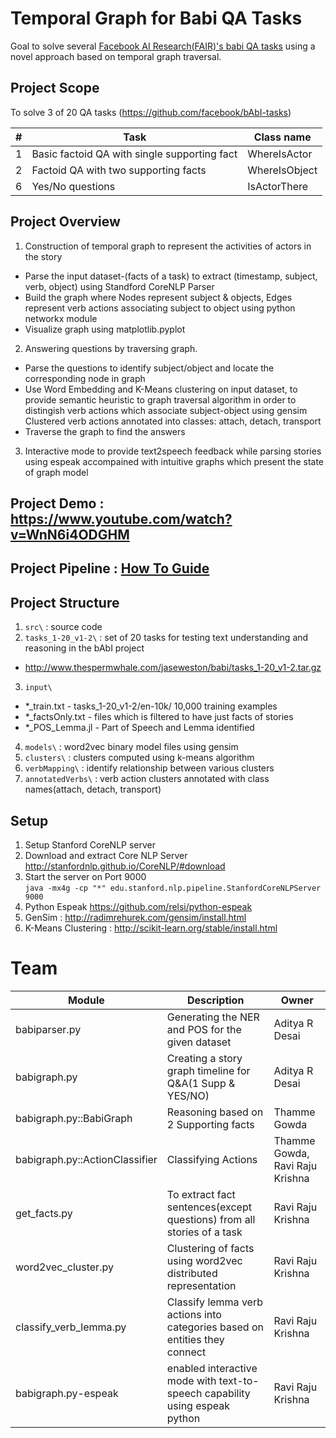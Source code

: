 # Temporal Graph for Babi QA Tasks

Goal to solve several [Facebook AI Research(FAIR)'s babi QA tasks](https://research.facebook.com/research/babi/) using a novel approach based on temporal graph traversal.

## Project Scope 
To solve 3 of 20 QA tasks (https://github.com/facebook/bAbI-tasks)

| # |   Task                                       |   Class name      |
|---|----------------------------------------------|-------------------|
| 1 |  Basic factoid QA with single supporting fact|    WhereIsActor   |
| 2 |  Factoid QA with two supporting facts        |    WhereIsObject  |
| 6 |  Yes/No questions                            |    IsActorThere   |

## Project Overview
1. Construction of temporal graph to represent the activities of actors in the story
 + Parse the input dataset-(facts of a task) to extract (timestamp, subject, verb, object) using Standford CoreNLP Parser
 + Build the graph where Nodes represent subject & objects, Edges represent verb actions associating subject to object using python networkx module 
 + Visualize graph using matplotlib.pyplot
2. Answering questions by traversing graph.
 + Parse the questions to identify subject/object and locate the corresponding node in graph
 + Use Word Embedding and K-Means clustering on input dataset, to provide semantic heuristic to graph traversal algorithm  in    order to distingish verb actions which associate subject-object using gensim 
   Clustered verb actions annotated into classes: attach, detach, transport
 + Traverse the graph to find the answers
3. Interactive mode to provide text2speech feedback while parsing stories using espeak accompained with intuitive graphs which present the state of graph model

## Project Demo : https://www.youtube.com/watch?v=WnN6i4ODGHM
## Project Pipeline : [How To Guide](https://github.com/raviraju/NLP_QA_Project/blob/master/HowToGuide.md)

## Project Structure
1. `src\`              : source code
2. `tasks_1-20_v1-2\`  : set of 20 tasks for testing text understanding and reasoning in the bAbI project
 + http://www.thespermwhale.com/jaseweston/babi/tasks_1-20_v1-2.tar.gz
3. `input\`            
 + *_train.txt - tasks_1-20_v1-2/en-10k/ 10,000 training examples
 + *_factsOnly.txt - files which is filtered to have just facts of stories
 + *_POS_Lemma.jl - Part of Speech and Lemma identified
4. `models\`  : word2vec binary model files using gensim
5. `clusters\`  : clusters computed using k-means algorithm
6. `verbMapping\`  : identify relationship between various clusters
7. `annotatedVerbs\`  : verb action clusters annotated with class names(attach, detach, transport)

## Setup
1. Setup Stanford CoreNLP server
  1. Download and extract Core NLP Server
     http://stanfordnlp.github.io/CoreNLP/#download
  2. Start the server on Port 9000  
     `java -mx4g -cp "*" edu.stanford.nlp.pipeline.StanfordCoreNLPServer 9000`
2. Python Espeak https://github.com/relsi/python-espeak
3. GenSim : http://radimrehurek.com/gensim/install.html
4. K-Means Clustering : http://scikit-learn.org/stable/install.html


# Team
| Module               | Description                                                   |   Owner    |
|------------------------|---------------------------------------------------------------|-------------------|
| babiparser.py	     | Generating the NER and POS for the given dataset		 | Aditya R Desai    |
| babigraph.py          | Creating a story graph timeline for Q&A(1 Supp & YES/NO)  | Aditya R Desai    |
| babigraph.py::BabiGraph | Reasoning based on 2 Supporting facts | Thamme Gowda    |
| babigraph.py::ActionClassifier | Classifying Actions | Thamme Gowda, Ravi Raju Krishna |
| get_facts.py         | To extract fact sentences(except questions) from all stories of a task | Ravi Raju Krishna |
| word2vec_cluster.py | Clustering of facts using word2vec distributed representation | Ravi Raju Krishna |
| classify_verb_lemma.py | Classify lemma verb actions into categories based on entities they connect | Ravi Raju Krishna |
| babigraph.py-espeak | enabled interactive mode with text-to-speech capability using espeak python | Ravi Raju Krishna |
